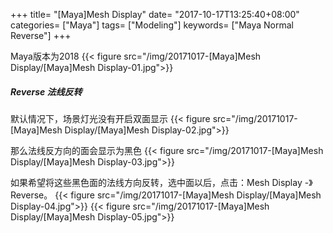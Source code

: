 +++
title= "[Maya]Mesh Display"
date= "2017-10-17T13:25:40+08:00"
categories= ["Maya"]
tags= ["Modeling"]
keywords= ["Maya Normal Reverse"]
+++

Maya版本为2018
{{< figure src="/img/20171017-[Maya]Mesh Display/[Maya]Mesh Display-01.jpg">}}

##### Reverse 法线反转
默认情况下，场景灯光没有开启双面显示
{{< figure src="/img/20171017-[Maya]Mesh Display/[Maya]Mesh Display-02.jpg">}}

那么法线反方向的面会显示为黑色
{{< figure src="/img/20171017-[Maya]Mesh Display/[Maya]Mesh Display-03.jpg">}}

如果希望将这些黑色面的法线方向反转，选中面以后，点击：Mesh Display -》 Reverse。
{{< figure src="/img/20171017-[Maya]Mesh Display/[Maya]Mesh Display-04.jpg">}}
{{< figure src="/img/20171017-[Maya]Mesh Display/[Maya]Mesh Display-05.jpg">}}
